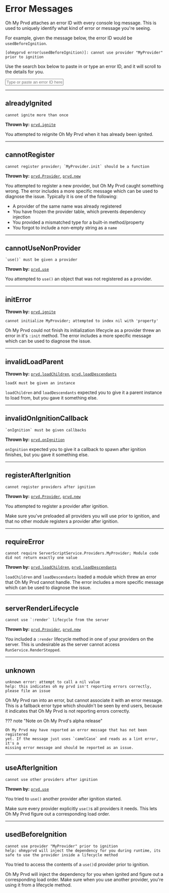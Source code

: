 # Error Messages

Oh My Prvd attaches an error ID with every console log message. This is used to
uniquely identify what kind of error or message you're seeing.

For example, given the message below, the error ID would be
`usedBeforeIgnition`.

```Txt
[ohmyprvd error(usedBeforeIgnition)]: cannot use provider "MyProvider" prior to ignition
```

Use the search box below to paste in or type an error ID, and it will scroll to
the details for you.

<input
 id="ompdoc-error-box"
 class="md-input md-input--stretch"
 placeholder="Type or paste an error ID here..."
/>

<script src="../../assets/javascripts/error-msgs.js" defer></script>

---

## alreadyIgnited

```Md
cannot ignite more than once
```

**Thrown by:** [`prvd.ignite`](core/members/ignite.md)

You attempted to reignite Oh My Prvd when it has already been ignited.

---

## cannotRegister

```Md
cannot register provider; `MyProvider.init` should be a function
```

**Thrown by:** [`prvd.Provider`](core/members/provider.md),
[`prvd.new`](core/members/provider.md)

You attempted to register a new provider, but Oh My Prvd caught something wrong.
The error includes a more specific message which can be used to diagnose the
issue. Typically it is one of the following:

- A provider of the same name was already registered
- You have frozen the provider table, which prevents dependency injection
- You provided a mismatched type for a built-in method/property
- You forgot to include a non-empty string as a `name`

---

## cannotUseNonProvider

```Md
`use()` must be given a provider
```

**Thrown by:** [`prvd.use`](core/members/use.md)

You attempted to `use()` an object that was not registered as a provider.

---

## initError

**Thrown by:** [`prvd.ignite`](core/members/ignite.md)

```Md
cannot initialize MyProvider; attempted to index nil with 'property'
```

Oh My Prvd could not finish its initialization lifecycle as a provider threw an
error in it's `:init` method. The error includes a more specific message which
can be used to diagnose the issue.

---

## invalidLoadParent

**Thrown by:** [`prvd.loadChildren`](core/members/load-children.md),
[`prvd.loadDescendants`](core/members/load-descendants.md)

```Md
loadX must be given an instance
```

`loadChildren` and `loadDescendants` expected you to give it a parent instance
to load from, but you gave it something else.

---

## invalidOnIgnitionCallback

```Md
`onIgnition` must be given callbacks
```

**Thrown by:** [`prvd.onIgnition`](core/members/on-ignition.md)

`onIgnition` expected you to give it a callback to spawn after ignition
finishes, but you gave it something else.

---

## registerAfterIgnition

```Md
cannot register providers after ignition
```

**Thrown by:** [`prvd.Provider`](core/members/provider.md),
[`prvd.new`](core/members/provider.md)

You attempted to register a provider after ignition.

Make sure you've preloaded all providers you will use prior to ignition, and
that no other module registers a provider after ignition.

---

## requireError

```Md
cannot require ServerScriptService.Providers.MyProvider; Module code did not return exactly one value
```

**Thrown by:** [`prvd.loadChildren`](core/members/load-children.md),
[`prvd.loadDescendants`](core/members/load-descendants.md)

`loadChildren` and `loadDescendants` loaded a module which threw an error that
Oh My Prvd cannot handle. The error includes a more specific message which can
be used to diagnose the issue.

---

## serverRenderLifecycle

```Md
cannot use `:render` lifecycle from the server
```

**Thrown by:** [`prvd.Provider`](core/members/provider.md),
[`prvd.new`](core/members/provider.md)

You included a `:render` lifecycle method in one of your providers on the
server. This is undesirable as the server cannot access
`RunService.RenderStepped`.

---

## unknown

```Md
unknown error: attempt to call a nil value
help: this indicates oh my prvd isn't reporting errors correctly, please file an issue
```

Oh My Prvd ran into an error, but cannot associate it with an error message.
This is a fallback error type which shouldn't be seen by end users, because it
indicates that Oh My Prvd is not reporting errors correctly.

??? note "Note on Oh My Prvd's alpha release"

    Oh My Prvd may have reported an error message that has not been registered
    yet. If the message just uses `camelCase` and reads as a lint error, it's a
    missing error message and should be reported as an issue.

---

## useAfterIgnition

```Md
cannot use other providers after ignition
```

**Thrown by:** [`prvd.use`](core/members/use.md)

You tried to `use()` another provider after ignition started.

Make sure every provider explicitly `use()`s all providers it needs. This lets
Oh My Prvd figure out a corresponding load order.

---

## usedBeforeIgnition

```Md
cannot use provider "MyProvider" prior to ignition
help: ohmyprvd will inject the dependency for you during runtime, its safe to use the provider inside a lifecycle method
```

You tried to access the contents of a `use()`d provider prior to ignition.

Oh My Prvd will inject the dependency for you when ignited and figure out a
corresponding load order. Make sure when you use another provider, you're
using it from a lifecycle method.
